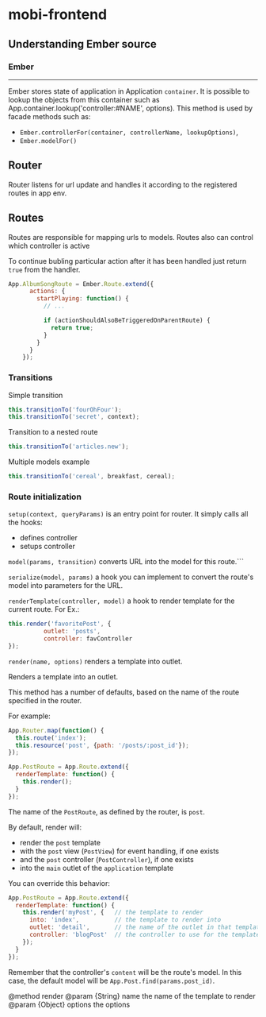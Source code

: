 mobi-frontend
=============

## Understanding Ember source

### Ember
---------

Ember stores state of application in Application `container`. It is possible to lookup the objects from this container such as App.container.lookup('controller:#NAME', options). This method is used by facade methods such as:
* ```Ember.controllerFor(container, controllerName, lookupOptions)```,
* ```Ember.modelFor()```

## Router

Router listens for url update and handles it according to the registered routes in app env.



Routes
------

Routes are responsible for mapping urls to models. Routes also can control which controller is active

To continue bubling particular action after it has been handled just return `true` from the handler.
```js
App.AlbumSongRoute = Ember.Route.extend({
      actions: {
        startPlaying: function() {
          // ...

          if (actionShouldAlsoBeTriggeredOnParentRoute) {
            return true;
          }
        }
      }
    });
```

### Transitions

Simple transition

```javascript
this.transitionTo('fourOhFour');
this.transitionTo('secret', context);
```

Transition to a nested route

```javascript
this.transitionTo('articles.new');
```

Multiple models example

```javascript
this.transitionTo('cereal', breakfast, cereal);
```

### Route initialization

```setup(context, queryParams)``` is an entry point for router. It simply calls all the hooks:
* defines controller
* setups controller

```model(params, transition)``` converts URL into the model for this route.```

```serialize(model, params)``` a hook you can implement to convert the route's model into parameters for the URL.

```renderTemplate(controller, model)``` a hook to render template for the current route. For Ex.:

```javascript
this.render('favoritePost', {
          outlet: 'posts',
          controller: favController
});
```

```render(name, options)``` renders a template into outlet.

Renders a template into an outlet.

This method has a number of defaults, based on the name of the route specified in the router.

For example:

```js
App.Router.map(function() {
  this.route('index');
  this.resource('post', {path: '/posts/:post_id'});
});

App.PostRoute = App.Route.extend({
  renderTemplate: function() {
    this.render();
  }
});
```

The name of the `PostRoute`, as defined by the router, is `post`.

By default, render will:

* render the `post` template
* with the `post` view (`PostView`) for event handling, if one exists
* and the `post` controller (`PostController`), if one exists
* into the `main` outlet of the `application` template

You can override this behavior:

```js
App.PostRoute = App.Route.extend({
  renderTemplate: function() {
    this.render('myPost', {   // the template to render
      into: 'index',          // the template to render into
      outlet: 'detail',       // the name of the outlet in that template
      controller: 'blogPost'  // the controller to use for the template
    });
  }
});
```

Remember that the controller's `content` will be the route's model. In
this case, the default model will be `App.Post.find(params.post_id)`.

@method render
@param {String} name the name of the template to render
@param {Object} options the options



